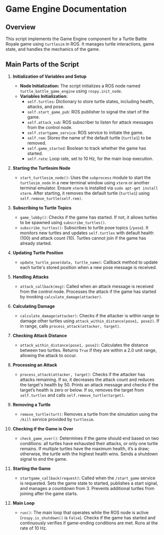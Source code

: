# Game Engine Documentation

## Overview

This script implements the Game Engine component for a Turtle Battle Royale game using `turtlesim` in ROS. It manages turtle interactions, game state, and handles the mechanics of the game.

## Main Parts of the Script

1. **Initialization of Variables and Setup**
    - **Node Initialization:** The script initializes a ROS node named `turtle_battle_game_engine` using `rospy.init_node`.
    - **Variables Initialization:**
        - `self.turtles`: Dictionary to store turtle states, including health, attacks, and pose.
        - `self.start_game_pub`: ROS publisher to signal the start of the game.
        - `self.attack_sub`: ROS subscriber to listen for attack messages from the control node.
        - `self.startgame_service`: ROS service to initiate the game.
        - `self.rem`: Stores the name of the default turtle (`turtle1`) to be removed.
        - `self.game_started`: Boolean to track whether the game has started.
        - `self.rate`: Loop rate, set to 10 Hz, for the main loop execution.

2. **Starting the Turtlesim Node**
    - `start_turtlesim_node()`: Uses the `subprocess` module to start the `turtlesim_node` in a new terminal window using `xterm` or another terminal emulator. Ensure `xterm` is installed via `sudo apt-get install xterm`. After starting, it removes the default turtle (`turtle1`) using `self.remove_turtle(self.rem)`.

3. **Subscribing to Turtle Topics**
    - `game_lobby()`: Checks if the game has started. If not, it allows turtles to be spawned using `subscribe_turtles()`.
    - `subscribe_turtles()`: Subscribes to turtle pose topics (`/pose`). It monitors new turtles and updates `self.turtles` with default health (100) and attack count (10). Turtles cannot join if the game has already started.

4. **Updating Turtle Position**
    - `update_turtle_pose(data, turtle_name)`: Callback method to update each turtle's stored position when a new pose message is received.

5. **Handling Attacks**
    - `attack_callback(msg)`: Called when an attack message is received from the control node. Processes the attack if the game has started by invoking `calculate_damage(attacker)`.

6. **Calculating Damage**
    - `calculate_damage(attacker)`: Checks if the attacker is within range to damage other turtles using `attack_within_distance(pose1, pose2)`. If in range, calls `process_attack(attacker, target)`.

7. **Checking Attack Distance**
    - `attack_within_distance(pose1, pose2)`: Calculates the distance between two turtles. Returns `True` if they are within a 2.0 unit range, allowing the attack to occur.

8. **Processing an Attack**
    - `process_attack(attacker, target)`: Checks if the attacker has attacks remaining. If so, it decreases the attack count and reduces the target's health by 50. Prints an attack message and checks if the target’s health is zero or below. If so, removes the target from `self.turtles` and calls `self.remove_turtle(target)`.

9. **Removing a Turtle**
    - `remove_turtle(turt)`: Removes a turtle from the simulation using the `/kill` service provided by `turtlesim`.

10. **Checking if the Game is Over**
    - `check_game_over()`: Determines if the game should end based on two conditions: all turtles have exhausted their attacks, or only one turtle remains. If multiple turtles have the maximum health, it’s a draw; otherwise, the turtle with the highest health wins. Sends a shutdown signal to end the game.

11. **Starting the Game**
    - `startgame_callback(request)`: Called when the `/start_game` service is requested. Sets the game state to started, publishes a start signal, and manages a countdown from 3. Prevents additional turtles from joining after the game starts.

12. **Main Loop**
    - `run()`: The main loop that operates while the ROS node is active (`rospy.is_shutdown()` is `False`). Checks if the game has started and continuously verifies if game-ending conditions are met. Runs at the rate of 10 Hz.
